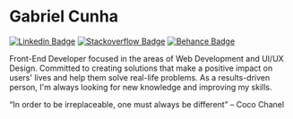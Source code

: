 # Gabriel Cunha

[![Linkedin Badge](https://img.shields.io/badge/-LinkedIn-0F3772?style=flat-square&logo=Linkedin&logoColor=white&link=https://www.linkedin.com/in/gabrielllcunha/)](https://www.linkedin.com/in/gabrielllcunha/)
[![Stackoverflow Badge](https://img.shields.io/badge/-StackOverflow-0F3772?style=flat-square&logo=Stackoverflow&logoColor=white&link=https://stackoverflow.com/users/14464501/gabriel-cunha)](https://stackoverflow.com/users/14464501/gabriel-cunha) 
[![Behance Badge](https://img.shields.io/badge/-Behance-0F3772?style=flat-square&logo=Behance&logoColor=white&link=https://www.behance.net/gabrielllcunha)](https://www.behance.net/gabrielllcunha) 

Front-End Developer focused in the areas of Web Development and UI/UX Design. Committed to creating solutions that make a positive impact on users' lives and help them solve real-life problems. As a results-driven person, I'm always looking for new knowledge and improving my skills.

“In order to be irreplaceable, one must always be different” – Coco Chanel
